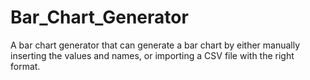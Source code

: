 # Bar_Chart_Generator
A bar chart generator that can generate a bar chart by either manually inserting the values and names, or importing a CSV file with the right format.
